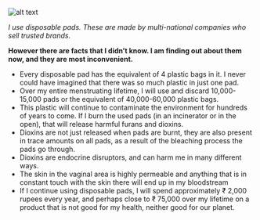 ![alt text](resource:assets/imgyswitch.jpg)


*I use disposable pads. These are made by multi-national companies who sell trusted brands.*


**However there are facts that I didn’t know. I am finding out about them now, and they are most inconvenient.**

* Every disposable pad has the equivalent of 4 plastic bags in it. I never could have imagined that there was so much plastic in just one pad.
* Over my entire menstruating lifetime, I will use and discard 10,000-15,000 pads or the equivalent of 40,000-60,000 plastic bags. 
* This plastic will continue to contaminate the environment for hundreds of years to come. If I burn the used pads (in an incinerator or in the open), that will release harmful furans and dioxins. 
* Dioxins are not just released when pads are burnt, they are also present in trace amounts on all pads, as a result of the bleaching process the pads go through.
* Dioxins are endocrine disruptors, and can harm me in many different ways.
* The skin in the vaginal area is highly permeable and anything that is in constant touch with the skin there will end up in my bloodstream
* If I continue using disposable pads, I will spend approximately ₹ 2,000 rupees every year, and perhaps close to ₹ 75,000 over my lifetime on a product that is not good for my health, neither good for our planet. 
